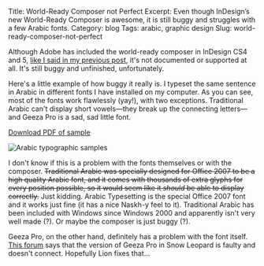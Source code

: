 Title: World-Ready Composer not Perfect
Excerpt: Even though InDesign&rsquo;s new World-Ready Composer is awesome, it is still buggy and struggles with a few Arabic fonts.
Category: blog
Tags: arabic, graphic design
Slug: world-ready-composer-not-perfect


Although Adobe has included the world-ready composer in InDesign CS4 and 5, [like I said in my previous post](http://www.andrewheiss.com/blog/2011/06/24/using-arabic-in-indesign-cs5-without-indesign-me/), it's not documented or supported at all. It's still buggy and unfinished, unfortunately.

Here's a little example of how buggy it really is. I typeset the same sentence in Arabic in different fonts I have installed on my computer. As you can see, most of the fonts work flawlessly (yay!), with two exceptions. Traditional Arabic can't display short vowels—they break up the connecting letters—and Geeza Pro is a sad, sad little font. 

[Download PDF of sample](http://files.andrewheiss.com/PDFs/Arabic%20Samples.pdf)

![Arabic typographic samples](http://files.andrewheiss.com/images/Arabic-Samples.png "Arabic typographic samples")

I don't know if this is a problem with the fonts themselves or with the composer. <del>Traditional Arabic was specially designed for Office 2007 to be a high quality Arabic font, and it comes with thousands of extra glyphs for every position possible, so it would seem like it *should* be able to display correctly.</del> Just kidding. Arabic Typesetting is the special Office 2007 font and it works just fine (it has a nice Naskh-y feel to it). Traditional Arabic has been included with Windows since Windows 2000 and apparently isn't very well made (?). Or maybe the composer is just buggy (?). 

Geeza Pro, on the other hand, definitely has a problem with the font itself. [This forum](http://forum.redlers.com/viewtopic.php?f=1&t=2180) says that the version of Geeza Pro in Snow Leopard is faulty and doesn't connect. Hopefully Lion fixes that…
